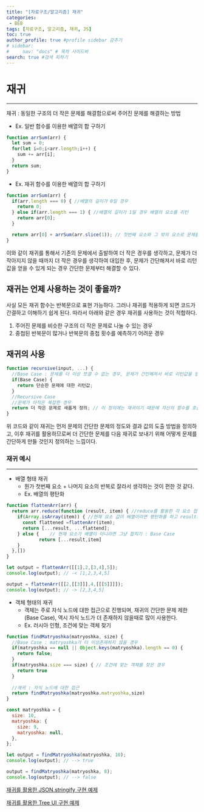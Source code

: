 ```yaml
---
title: "[자료구조/알고리즘] 재귀"
categories:
 - BEB
tags: [자료구조, 알고리즘, 재귀, JS] 
toc: true
author_profile: true #profile sidebar 감추기
# sidebar:
#     nav: "docs" # 목차 사이드바
search: true #검색 피하기
---
```


# 재귀

---------------------------

재귀 : 동일한 구조의 더 작은 문제를 해결함으로써 주어진 문제를 해결하는 방법

- Ex. 일반 함수를 이용한 배열의 합 구하기

```js
function arrSum(arr) {
  let sum = 0;
  for(let i=0;i<arr.length;i++) {
    sum += arr[i];
  }
  return sum;
}
```

- Ex. 재귀 함수를 이용한 배열의 합 구하기

```js
function arrSum(arr) {
  if(arr.length === 0) { //배열의 길이가 0일 경우
    return 0;
  } else if(arr.length === 1) { //배열의 길이가 1일 경우 배열의 요소를 리턴
    return arr[0];
  }

  return arr[0] + arrSum(arr.slice(1)); // 첫번째 요소와 그 밖의 요소로 문제를 나눈다.
}
```

이와 같이 재귀를 통해서 기존의 문제에서 출발하여 더 작은 경우를 생각하고, 문제가 더 작아지지 않을 때까지 더 작은 경우를 생각하여 대입한 후, 문제가 간단해져서 바로 리턴값을 얻을 수 있게 되는 경우 간단한 문제부터 해결할 수 있다.



## 재귀는 언제 사용하는 것이 좋을까?

사실 모든 재귀 함수는 반복문으로 표현 가능하다. 그러나 재귀를 적용하게 되면 코드가 간결하고 이해하기 쉽게 된다. 따라서 아래와 같은 경우 재귀를 사용하는 것이 적합하다.

1. 주어진 문제를 비슷한 구조의 더 작은 문제로 나눌 수 있는 경우
2. 중첩된 반복문이 많거나 반복문의 중첩 횟수를 예측하기 어려운 경우



## 재귀의 사용

```js
function recursive(input, ...) {
  //Base Case : 문제를 더 이상 쪼갤 수 없는 경우, 문제가 간단해져서 바로 리턴값을 얻을 수 있게 	 되는 경우
  if(Base Case) {
    return 단순한 문제에 대한 리턴값;
  }
  //Recursive Case
  //문제가 아직은 복잡한 경우
  return 더 작은 문제로 새롭게 정의; // 이 정의에는 재귀이기 때문에 자신의 함수를 호출한다.
}
```

위 코드와 같이 재귀는 먼저 문제의 간단한 문제의 정도와 결과 값의 도출 방법을 정의하고, 이후 재귀를 활용하므로써 더 간단한 문제를 다음 재귀로 보내기 위해 어떻게 문제를 간단하게 만들 것인지 정의하는 느낌이다.



### 재귀 예시

---------------------------

- 배열 형태 재귀
  - 뭔가 첫번째 요소 + 나머지 요소의 반복로 잘라서 생각하는 것이 편한 것 같다.
  - Ex. 배열의 평탄화

```js
function flattenArr(arr) {
  return arr.reduce(function (result, item) { //reduce를 활용한 각 요소 접근 및 return 할 배열 정의
    if(Array.isArray(item)) { //현재 요소 값이 배열이라면 평탄화를 하고 result와 합치기
      const flattened =flattenArr(item);
      return [...result, ...flattend];
    } else {	// 현재 요소가 배열이 아니라면 그냥 합치기 : Base Case
			return [...result,item]
    }
  },[])
}

let output = flattenArr([[1],2,[3,4],5]);
console.log(output); // -< [1,2,3,4,5]

output = flattenArr([[2,[[3]]],4,[[[5]]]]);
console.log(output); // -> [2,3,4,5]
```

- 객체 형태의 재귀
  - 객체는 주로 자식 노드에 대한 접근으로 진행되며, 재귀의 간단한 문제 제한(Base Case), 역시 자식 노드가 더 존재하지 않을때로 많이 사용한다.
  - Ex. 러시아 인형, 조건에 맞는 객체 찾기

```js
function findMatryoshka(matryoshka, size) {
  //Base Case : matryoshka가 더 이상존재하지 않을 경우
  if(matryoshka == null || Object.keys(matryoshka).length == 0) {
    return false;
  }
  if(matryoshka.size === size) { // 조건에 맞는 객체를 찾은 경우
    return true
  }
  
  //재귀 : 자식 노드에 대한 접근
  return findMatryoshka(matryoshka.matryoshka,size)
}

const matryoshka = {
  size: 10,
  matryoshka: {
    size: 9,
    matryoshka: null,
  },
};

let output = findMatryoshka(matryoshka, 10);
console.log(output); // --> true

output = findMatryoshka(matryoshka, 8);
console.log(output); // --> false
```

[재귀를 활용한 JSON.stringify 구현 예제](https://github.com/apfl99/im-sprint-stringify-json)

[재귀를 활용한 Tree UI 구현 예제](https://github.com/apfl99/im-sprint-tree-ui)

